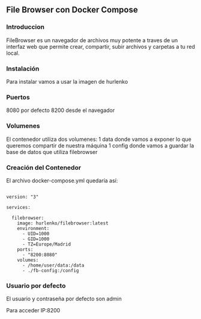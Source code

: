 ## File Browser con Docker Compose

### Introduccion
FileBrowser es un navegador de archivos muy potente a traves de un interfaz web que permite crear, compartir, subir archivos y carpetas a tu red local.

### Instalación
Para instalar vamos a usar la imagen de hurlenko

### Puertos
8080 por defecto 
8200 desde el navegador

### Volumenes
El contenedor utiliza dos volumenes: 
1 data donde vamos a exponer lo que queremos compartir de nuestra máquina
1 config donde vamos a guardar la base de datos que utiliza filebrowser

### Creación del Contenedor
El archivo docker-compose.yml quedaría así:

```docker

version: "3"

services:

  filebrowser:
    image: hurlenko/filebrowser:latest
    environment:
      - UID=1000
      - GID=1000
      - TZ=Europe/Madrid
    ports:
      - "8200:8080"
    volumes:
      - /home/user/data:/data
      - ./fb-config:/config
```

### Usuario por defecto
El usuario y contraseña por defecto son admin

Para acceder IP:8200

